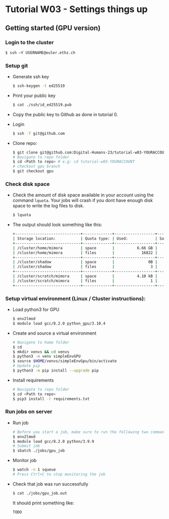 # Tutorial W03 - Settings things up

## Getting started (GPU version)
### Login to the cluster
  ```sh 
  $ ssh –Y USERNAME@euler.ethz.ch
  ```
### Setup git
- Generate ssh key
  ```sh 
  $ ssh-keygen -t ed25519  
  ```
- Print your public key  
  ```sh
  $ cat ./ssh/id_ed25519.pub
  ```
- Copy the public key to Github as done in tutorial 0.

- Login
  ```sh
  $ ssh -T git@github.com
  ```
- Clone repo:
  ```sh
  $ git clone git@github.com:Digital-Humans-23/tutorial-w03-YOURACCOUNT.git
  # Navigate to repo folder
  $ cd <Path to repo> # e.g: cd tutorial-w03-YOURACCOUNT 
  # checkout gpu branch
  $ git checkout gpu
  ```

### Check disk space
- Check the amount of disk space available in your account using the command `lquota`. Your jobs will crash if you dont have enough disk space to write the log files to disk.
  ```sh
  $ lquota
  ```
- The output should look something like this:
  ```sh
  +-----------------------------+-------------+------------------+------------------+------------------+
  | Storage location:           | Quota type: | Used:            | Soft quota:      | Hard quota:      |
  +-----------------------------+-------------+------------------+------------------+------------------+
  | /cluster/home/mimora        | space       |          6.66 GB |         17.18 GB |         21.47 GB |
  | /cluster/home/mimora        | files       |            16822 |           160000 |           200000 |
  +-----------------------------+-------------+------------------+------------------+------------------+
  | /cluster/shadow             | space       |               0B |          2.15 GB |          2.15 GB |
  | /cluster/shadow             | files       |                3 |            50000 |            50000 |
  +-----------------------------+-------------+------------------+------------------+------------------+
  | /cluster/scratch/mimora     | space       |          4.10 kB |          2.50 TB |          2.70 TB |
  | /cluster/scratch/mimora     | files       |                1 |          1000000 |          1500000 |
  +-----------------------------+-------------+------------------+------------------+------------------+
  ```

### Setup virtual environment (Linux / Cluster instructions):
- Load python3 for GPU
  ```sh
  $ env2lmod
  $ module load gcc/8.2.0 python_gpu/3.10.4
  ```
- Create and source a virtual environment
  ```sh
  # Navigate to home folder
  $ cd
  $ mkdir venvs && cd venvs
  $ python3 -m venv simpleEnvGPU
  $ source $HOME/venvs/simpleEnvGpu/bin/activate  
  # Update pip
  $ python3 -m pip install --upgrade pip
  ```
- Install requirements
  ```sh
  # Navigate to repo folder
  $ cd <Path to repo>  
  $ pip3 install -r requirements.txt

### Run jobs on server

- Run job
  ```sh
  # Before you start a job, make sure to run the following two commands, every time you start a new ssh connection to Euler.
  $ env2lmod
  $ module load gcc/8.2.0 python/3.9.9
  # Submit job
  $ sbatch ./jobs/gpu_job   
  ```
- Monitor job
  ```sh
  $ watch -n 1 squeue
  # Press Ctrl+C to stop monitoring the job 
  ```
- Check that job was run successfully 
  ```sh
  $ cat ./jobs/gpu_job.out    
  ```
  It should print something like: 
  ```sh
  TODO 
  ```
